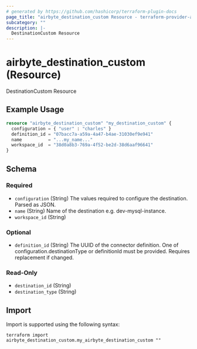 ```yaml
---
# generated by https://github.com/hashicorp/terraform-plugin-docs
page_title: "airbyte_destination_custom Resource - terraform-provider-airbyte"
subcategory: ""
description: |-
  DestinationCustom Resource
---
```


# airbyte_destination_custom (Resource)

DestinationCustom Resource

## Example Usage

```terraform
resource "airbyte_destination_custom" "my_destination_custom" {
  configuration = { "user" : "charles" }
  definition_id = "07bacc7a-a59a-4a47-b4ae-31030ef9e941"
  name          = "...my_name..."
  workspace_id  = "38d0a8b3-769a-4f52-be2d-38d6aaf96641"
}
```

<!-- schema generated by tfplugindocs -->
## Schema

### Required

- `configuration` (String) The values required to configure the destination. Parsed as JSON.
- `name` (String) Name of the destination e.g. dev-mysql-instance.
- `workspace_id` (String)

### Optional

- `definition_id` (String) The UUID of the connector definition. One of configuration.destinationType or definitionId must be provided. Requires replacement if changed.

### Read-Only

- `destination_id` (String)
- `destination_type` (String)

## Import

Import is supported using the following syntax:

```shell
terraform import airbyte_destination_custom.my_airbyte_destination_custom ""
```

